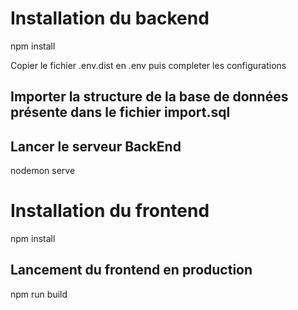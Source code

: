 # Installation du backend
npm install

Copier le fichier .env.dist en .env puis completer les configurations

## Importer la structure de la base de données présente dans le fichier import.sql

## Lancer le serveur BackEnd
nodemon serve

# Installation du frontend
npm install

## Lancement du frontend en production
npm run build
